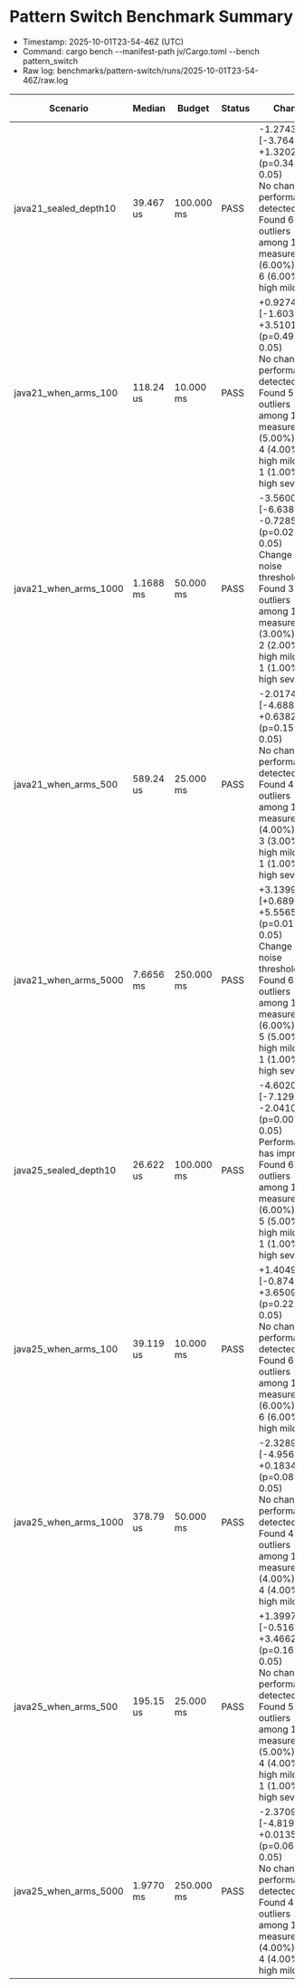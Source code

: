 # Pattern Switch Benchmark Summary
- Timestamp: 2025-10-01T23-54-46Z (UTC)
- Command: cargo bench --manifest-path jv/Cargo.toml --bench pattern_switch
- Raw log: benchmarks/pattern-switch/runs/2025-10-01T23-54-46Z/raw.log

| Scenario | Median | Budget | Status | Change | Single-run |
|----------|--------|--------|--------|--------|------------|
| java21_sealed_depth10 | 39.467 us | 100.000 ms | PASS | -1.2743% [-3.7648%, +1.3202%] (p=0.34 > 0.05)<br>No change in performance detected.<br>Found 6 outliers among 100 measurements (6.00%)<br>6 (6.00%) high mild | 89.000 us |
| java21_when_arms_100 | 118.24 us | 10.000 ms | PASS | +0.9274% [-1.6033%, +3.5101%] (p=0.49 > 0.05)<br>No change in performance detected.<br>Found 5 outliers among 100 measurements (5.00%)<br>4 (4.00%) high mild<br>1 (1.00%) high severe | 152.000 us |
| java21_when_arms_1000 | 1.1688 ms | 50.000 ms | PASS | -3.5600% [-6.6388%, -0.7285%] (p=0.02 < 0.05)<br>Change within noise threshold.<br>Found 3 outliers among 100 measurements (3.00%)<br>2 (2.00%) high mild<br>1 (1.00%) high severe | 1.252 ms |
| java21_when_arms_500 | 589.24 us | 25.000 ms | PASS | -2.0174% [-4.6885%, +0.6382%] (p=0.15 > 0.05)<br>No change in performance detected.<br>Found 4 outliers among 100 measurements (4.00%)<br>3 (3.00%) high mild<br>1 (1.00%) high severe | 620.000 us |
| java21_when_arms_5000 | 7.6656 ms | 250.000 ms | PASS | +3.1399% [+0.6898%, +5.5565%] (p=0.01 < 0.05)<br>Change within noise threshold.<br>Found 6 outliers among 100 measurements (6.00%)<br>5 (5.00%) high mild<br>1 (1.00%) high severe | 7.977 ms |
| java25_sealed_depth10 | 26.622 us | 100.000 ms | PASS | -4.6020% [-7.1296%, -2.0410%] (p=0.00 < 0.05)<br>Performance has improved.<br>Found 6 outliers among 100 measurements (6.00%)<br>5 (5.00%) high mild<br>1 (1.00%) high severe | 57.000 us |
| java25_when_arms_100 | 39.119 us | 10.000 ms | PASS | +1.4049% [-0.8741%, +3.6509%] (p=0.22 > 0.05)<br>No change in performance detected.<br>Found 6 outliers among 100 measurements (6.00%)<br>6 (6.00%) high mild | 78.000 us |
| java25_when_arms_1000 | 378.79 us | 50.000 ms | PASS | -2.3289% [-4.9564%, +0.1834%] (p=0.08 > 0.05)<br>No change in performance detected.<br>Found 4 outliers among 100 measurements (4.00%)<br>4 (4.00%) high mild | 368.000 us |
| java25_when_arms_500 | 195.15 us | 25.000 ms | PASS | +1.3997% [-0.5167%, +3.4662%] (p=0.16 > 0.05)<br>No change in performance detected.<br>Found 5 outliers among 100 measurements (5.00%)<br>4 (4.00%) high mild<br>1 (1.00%) high severe | 202.000 us |
| java25_when_arms_5000 | 1.9770 ms | 250.000 ms | PASS | -2.3709% [-4.8193%, +0.0135%] (p=0.06 > 0.05)<br>No change in performance detected.<br>Found 4 outliers among 100 measurements (4.00%)<br>4 (4.00%) high mild | 1.991 ms |
